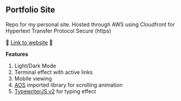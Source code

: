 Portfolio Site
----
Repo for my personal site. Hosted through AWS using Cloudfront for Hypertext Transfer Protocol Secure (https)

🚀 [Link to website](https://www.alexleventis.com/) 🚀

<b>Features</b>

1. Light/Dark Mode
2. Terminal effect with active links
3. Mobile viewing
4. [AOS](https://michalsnik.github.io/aos/) imported library for scrolling animation
5. [TypewriterJS v2](https://www.npmjs.com/package/typewriter-effect) for typing effect

